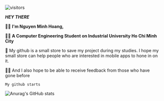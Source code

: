 
![visitors](https://visitor-badge.laobi.icu/badge?page_id=minhhoang-00.visitor-badge)

***HEY THERE*** 


:technologist: **I'm Nguyen Minh Hoang,**

:man_student: **A Computer Engineering Student on Industrial University Ho Chi Minh City**

:department_store: My github is a small store to save my project during my studies. I hope my small store can help people who are interested in mobile apps to hone in on it.

:raising_hand_man:  And I also hope to be able to receive feedback from those who have gone before 





```My github starts```

![Anurag's GitHub stats](https://github-readme-stats.vercel.app/api?username=minhhoang-00&show_icons=true&theme=radical)

